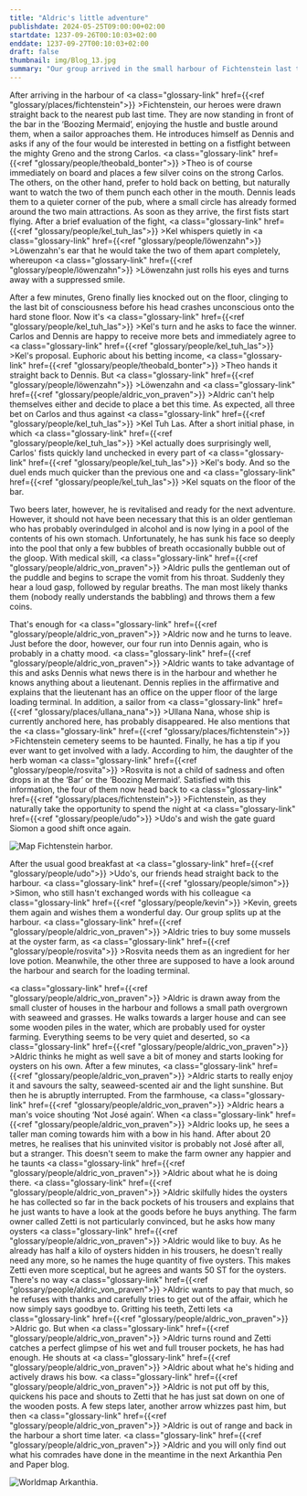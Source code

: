 ```yaml
---
title: "Aldric's little adventure"
publishdate: 2024-05-25T09:00:00+02:00
startdate: 1237-09-26T00:10:03+02:00
enddate: 1237-09-27T00:10:03+02:00
draft: false
thumbnail: img/Blog_13.jpg
summary: "Our group arrived in the small harbour of Fichtenstein last time. After having a quick look round the local bar, they explore it in detail in this blog. Aldric also embarks on a little adventure of his own. Find out how the bar evening goes this time and what Aldric's mission is here:"
---
```


After arriving in the harbour of <a class="glossary-link" href={{<ref "glossary/places/fichtenstein">}} >Fichtenstein</a>, our heroes were drawn straight back to the nearest pub last time. They are now standing in front of the bar in the ‘Boozing Mermaid’, enjoying the hustle and bustle around them, when a sailor approaches them. He introduces himself as Dennis and asks if any of the four would be interested in betting on a fistfight between the mighty Greno and the strong Carlos. <a class="glossary-link" href={{<ref "glossary/people/theobald_bonter">}} >Theo</a> is of course immediately on board and places a few silver coins on the strong Carlos. The others, on the other hand, prefer to hold back on betting, but naturally want to watch the two of them punch each other in the mouth. Dennis leads them to a quieter corner of the pub, where a small circle has already formed around the two main attractions. As soon as they arrive, the first fists start flying. After a brief evaluation of the fight, <a class="glossary-link" href={{<ref "glossary/people/kel_tuh_las">}} >Kel</a> whispers quietly in <a class="glossary-link" href={{<ref "glossary/people/löwenzahn">}} >Löwenzahn</a>'s ear that he would take the two of them apart completely, whereupon <a class="glossary-link" href={{<ref "glossary/people/löwenzahn">}} >Löwenzahn</a> just rolls his eyes and turns away with a suppressed smile. 

After a few minutes, Greno finally lies knocked out on the floor, clinging to the last bit of consciousness before his head crashes unconscious onto the hard stone floor. Now it's <a class="glossary-link" href={{<ref "glossary/people/kel_tuh_las">}} >Kel</a>'s turn and he asks to face the winner. Carlos and Dennis are happy to receive more bets and immediately agree to <a class="glossary-link" href={{<ref "glossary/people/kel_tuh_las">}} >Kel</a>'s proposal. Euphoric about his betting income, <a class="glossary-link" href={{<ref "glossary/people/theobald_bonter">}} >Theo</a> hands it straight back to Dennis. But <a class="glossary-link" href={{<ref "glossary/people/löwenzahn">}} >Löwenzahn</a> and <a class="glossary-link" href={{<ref "glossary/people/aldric_von_praven">}} >Aldric</a> can't help themselves either and decide to place a bet this time. As expected, all three bet on Carlos and thus against <a class="glossary-link" href={{<ref "glossary/people/kel_tuh_las">}} >Kel Tuh Las</a>. After a short initial phase, in which <a class="glossary-link" href={{<ref "glossary/people/kel_tuh_las">}} >Kel</a> actually does surprisingly well, Carlos' fists quickly land unchecked in every part of <a class="glossary-link" href={{<ref "glossary/people/kel_tuh_las">}} >Kel</a>'s body. And so the duel ends much quicker than the previous one and <a class="glossary-link" href={{<ref "glossary/people/kel_tuh_las">}} >Kel</a> squats on the floor of the bar. 

Two beers later, however, he is revitalised and ready for the next adventure. However, it should not have been necessary that this is an older gentleman who has probably overindulged in alcohol and is now lying in a pool of the contents of his own stomach. Unfortunately, he has sunk his face so deeply into the pool that only a few bubbles of breath occasionally bubble out of the gloop. With medical skill, <a class="glossary-link" href={{<ref "glossary/people/aldric_von_praven">}} >Aldric</a> pulls the gentleman out of the puddle and begins to scrape the vomit from his throat. Suddenly they hear a loud gasp, followed by regular breaths. The man most likely thanks them (nobody really understands the babbling) and throws them a few coins.

That's enough for <a class="glossary-link" href={{<ref "glossary/people/aldric_von_praven">}} >Aldric</a> now and he turns to leave. Just before the door, however, our four run into Dennis again, who is probably in a chatty mood. <a class="glossary-link" href={{<ref "glossary/people/aldric_von_praven">}} >Aldric</a> wants to take advantage of this and asks Dennis what news there is in the harbour and whether he knows anything about a lieutenant. Dennis replies in the affirmative and explains that the lieutenant has an office on the upper floor of the large loading terminal. In addition, a sailor from <a class="glossary-link" href={{<ref "glossary/places/ullana_nana">}} >Ullana Nana</a>, whose ship is currently anchored here, has probably disappeared. He also mentions that the <a class="glossary-link" href={{<ref "glossary/places/fichtenstein">}} >Fichtenstein</a> cemetery seems to be haunted. Finally, he has a tip if you ever want to get involved with a lady. According to him, the daughter of the herb woman <a class="glossary-link" href={{<ref "glossary/people/rosvita">}} >Rosvita</a> is not a child of sadness and often drops in at the ‘Bar’ or the ‘Boozing Mermaid’. Satisfied with this information, the four of them now head back to <a class="glossary-link" href={{<ref "glossary/places/fichtenstein">}} >Fichtenstein</a>, as they naturally take the opportunity to spend the night at <a class="glossary-link" href={{<ref "glossary/people/udo">}} >Udo</a>'s and wish the gate guard Siomon a good shift once again.

<div class="img-max center">
  <img class="img-fluid rounded" title="Map Fichtenstein harbor" alt="Map Fichtenstein harbor." src="/img/fichtenstein_hafen.jpg" />
</div>

After the usual good breakfast at <a class="glossary-link" href={{<ref "glossary/people/udo">}} >Udo</a>'s, our friends head straight back to the harbour. <a class="glossary-link" href={{<ref "glossary/people/simon">}} >Simon</a>, who still hasn't exchanged words with his colleague <a class="glossary-link" href={{<ref "glossary/people/kevin">}} >Kevin</a>, greets them again and wishes them a wonderful day. Our group splits up at the harbour. <a class="glossary-link" href={{<ref "glossary/people/aldric_von_praven">}} >Aldric</a> tries to buy some mussels at the oyster farm, as <a class="glossary-link" href={{<ref "glossary/people/rosvita">}} >Rosvita</a> needs them as an ingredient for her love potion. Meanwhile, the other three are supposed to have a look around the harbour and search for the loading terminal. 

<a class="glossary-link" href={{<ref "glossary/people/aldric_von_praven">}} >Aldric</a> is drawn away from the small cluster of houses in the harbour and follows a small path overgrown with seaweed and grasses. He walks towards a larger house and can see some wooden piles in the water, which are probably used for oyster farming. Everything seems to be very quiet and deserted, so <a class="glossary-link" href={{<ref "glossary/people/aldric_von_praven">}} >Aldric</a> thinks he might as well save a bit of money and starts looking for oysters on his own. After a few minutes, <a class="glossary-link" href={{<ref "glossary/people/aldric_von_praven">}} >Aldric</a> starts to really enjoy it and savours the salty, seaweed-scented air and the light sunshine. But then he is abruptly interrupted. From the farmhouse, <a class="glossary-link" href={{<ref "glossary/people/aldric_von_praven">}} >Aldric</a> hears a man's voice shouting ‘Not José again’. When <a class="glossary-link" href={{<ref "glossary/people/aldric_von_praven">}} >Aldric</a> looks up, he sees a taller man coming towards him with a bow in his hand. After about 20 metres, he realises that his uninvited visitor is probably not José after all, but a stranger. This doesn't seem to make the farm owner any happier and he taunts <a class="glossary-link" href={{<ref "glossary/people/aldric_von_praven">}} >Aldric</a> about what he is doing there. <a class="glossary-link" href={{<ref "glossary/people/aldric_von_praven">}} >Aldric</a> skilfully hides the oysters he has collected so far in the back pockets of his trousers and explains that he just wants to have a look at the goods before he buys anything. The farm owner called Zetti is not particularly convinced, but he asks how many oysters <a class="glossary-link" href={{<ref "glossary/people/aldric_von_praven">}} >Aldric</a> would like to buy. As he already has half a kilo of oysters hidden in his trousers, he doesn't really need any more, so he names the huge quantity of five oysters. This makes Zetti even more sceptical, but he agrees and wants 50 ST for the oysters. There's no way <a class="glossary-link" href={{<ref "glossary/people/aldric_von_praven">}} >Aldric</a> wants to pay that much, so he refuses with thanks and carefully tries to get out of the affair, which he now simply says goodbye to. Gritting his teeth, Zetti lets <a class="glossary-link" href={{<ref "glossary/people/aldric_von_praven">}} >Aldric</a> go. But when <a class="glossary-link" href={{<ref "glossary/people/aldric_von_praven">}} >Aldric</a> turns round and Zetti catches a perfect glimpse of his wet and full trouser pockets, he has had enough. He shouts at <a class="glossary-link" href={{<ref "glossary/people/aldric_von_praven">}} >Aldric</a> about what he's hiding and actively draws his bow. <a class="glossary-link" href={{<ref "glossary/people/aldric_von_praven">}} >Aldric</a> is not put off by this, quickens his pace and shouts to Zetti that he has just sat down on one of the wooden posts. A few steps later, another arrow whizzes past him, but then <a class="glossary-link" href={{<ref "glossary/people/aldric_von_praven">}} >Aldric</a> is out of range and back in the harbour a short time later. <a class="glossary-link" href={{<ref "glossary/people/aldric_von_praven">}} >Aldric</a> and you will only find out what his comrades have done in the meantime in the next Arkanthia Pen and Paper blog.

<div class="img-max center">
  <img class="img-fluid" title="Worldmap Arkanthia" alt="Worldmap Arkanthia." src="/img/Arkanthia_Full_Map_Fichtenstein_Hafen" />
</div>



